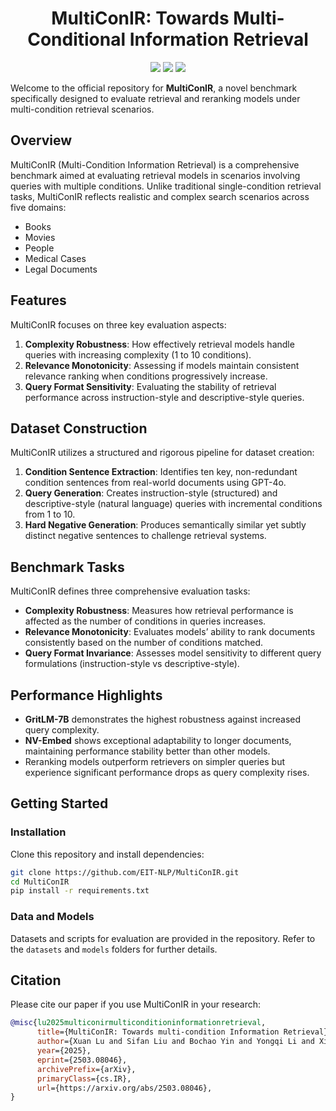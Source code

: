 <h1 align="center"><b>MultiConIR: Towards Multi-Conditional Information Retrieval</b></h1>

<p align="center">
<a href="https://arxiv.org/pdf/2503.08046">
  <img src="https://img.shields.io/badge/Arxiv-2503.08046-orange.svg"></a> 
<a href="https://opensource.org/licenses/Apache-2.0">
  <img src="https://img.shields.io/badge/License-Apache_2.0-green.svg"></a> 
<a href="https://github.com/EIT-NLP/MultiConIR/pulls">
    <img src="https://img.shields.io/badge/Contributions-welcome-blue.svg?style=flat"></a>
</p>



Welcome to the official repository for **MultiConIR**, a novel benchmark specifically designed to evaluate retrieval and reranking models under multi-condition retrieval scenarios.

## Overview

MultiConIR (Multi-Condition Information Retrieval) is a comprehensive benchmark aimed at evaluating retrieval models in scenarios involving queries with multiple conditions. Unlike traditional single-condition retrieval tasks, MultiConIR reflects realistic and complex search scenarios across five domains:

- Books
- Movies
- People
- Medical Cases
- Legal Documents

## Features

MultiConIR focuses on three key evaluation aspects:

1. **Complexity Robustness**: How effectively retrieval models handle queries with increasing complexity (1 to 10 conditions).
2. **Relevance Monotonicity**: Assessing if models maintain consistent relevance ranking when conditions progressively increase.
3. **Query Format Sensitivity**: Evaluating the stability of retrieval performance across instruction-style and descriptive-style queries.

## Dataset Construction

MultiConIR utilizes a structured and rigorous pipeline for dataset creation:

1. **Condition Sentence Extraction**: Identifies ten key, non-redundant condition sentences from real-world documents using GPT-4o.
2. **Query Generation**: Creates instruction-style (structured) and descriptive-style (natural language) queries with incremental conditions from 1 to 10.
3. **Hard Negative Generation**: Produces semantically similar yet subtly distinct negative sentences to challenge retrieval systems.

## Benchmark Tasks

MultiConIR defines three comprehensive evaluation tasks:

- **Complexity Robustness**: Measures how retrieval performance is affected as the number of conditions in queries increases.
- **Relevance Monotonicity**: Evaluates models’ ability to rank documents consistently based on the number of conditions matched.
- **Query Format Invariance**: Assesses model sensitivity to different query formulations (instruction-style vs descriptive-style).

## Performance Highlights

- **GritLM-7B** demonstrates the highest robustness against increased query complexity.
- **NV-Embed** shows exceptional adaptability to longer documents, maintaining performance stability better than other models.
- Reranking models outperform retrievers on simpler queries but experience significant performance drops as query complexity rises.

## Getting Started

### Installation

Clone this repository and install dependencies:

```bash
git clone https://github.com/EIT-NLP/MultiConIR.git
cd MultiConIR
pip install -r requirements.txt
```

### Data and Models

Datasets and scripts for evaluation are provided in the repository. Refer to the `datasets` and `models` folders for further details.


## Citation

Please cite our paper if you use MultiConIR in your research:

```bibtex
@misc{lu2025multiconirmulticonditioninformationretrieval,
      title={MultiConIR: Towards multi-condition Information Retrieval}, 
      author={Xuan Lu and Sifan Liu and Bochao Yin and Yongqi Li and Xinghao Chen and Hui Su and Yaohui Jin and Wenjun Zeng and Xiaoyu Shen},
      year={2025},
      eprint={2503.08046},
      archivePrefix={arXiv},
      primaryClass={cs.IR},
      url={https://arxiv.org/abs/2503.08046}, 
}
```




